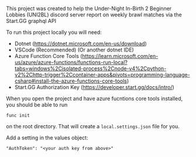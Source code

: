This project was created to help the Under-Night In-Birth 2 Beginner Lobbies (UNI2BL) discord server report on weekly brawl matches via the Start.GG graphql API

To run this project locally you will need:
- Dotnet (https://dotnet.microsoft.com/en-us/download)
- VSCode (Recommended) (Or another dotnet IDE)
- Azure Function Core Tools (https://learn.microsoft.com/en-us/azure/azure-functions/functions-run-local?tabs=windows%2Cisolated-process%2Cnode-v4%2Cpython-v2%2Chttp-trigger%2Ccontainer-apps&pivots=programming-language-csharp#install-the-azure-functions-core-tools)
- Start.GG Authorization Key (https://developer.start.gg/docs/intro/)

When you open the project and have azure fucntions core tools installed, you should be able to run 

```func init```

on the root directory. That will create a ```local.settings.json``` file for you. 

Add a setting in the values object:

```
"AuthToken": "<your auth key from above>"
```
